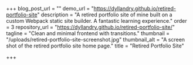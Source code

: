 +++
blog_post_url = ""
demo_url = "https://dyllandry.github.io/retired-portfolio-site"
description = "A retired portfolio site of mine built on a custom Webpack static site builder. A fantastic learning experience."
order = 3
repository_url = "https://dyllandry.github.io/retired-portfolio-site/"
tagline = "Clean and minimal frontend with transitions."
thumbnail = "/uploads/retired-portfolio-site-screenshot.jpg"
thumbnail_alt = "A screen shot of the retired portfolio site home page."
title = "Retired Portfolio Site"

+++
